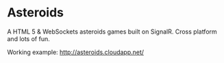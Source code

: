 Asteroids
=========

A HTML 5 & WebSockets asteroids games built on SignalR. Cross platform and lots of fun.


Working example: http://asteroids.cloudapp.net/
